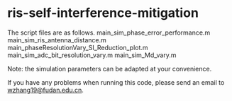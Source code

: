 # ris-self-interference-mitigation

The script files are as follows.
main_sim_phase_error_performance.m 
main_sim_ris_antenna_distance.m 
main_phaseResolutionVary_SI_Reduction_plot.m
main_sim_adc_bit_resolution_vary.m
main_sim_Md_vary.m

Note: the simulation parameters can be adapted at your convenience.

If you have any problems when running this code, please send an email to wzhang19@fudan.edu.cn.
